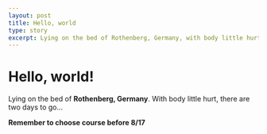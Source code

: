 ```yaml
---
layout: post
title: Hello, world
type: story
excerpt: Lying on the bed of Rothenberg, Germany, with body little hurt... 
---
```


Hello, world!
=============
Lying on the bed of **Rothenberg, Germany**.
With body little hurt,
there are two days to go...

**Remember to choose course before 8/17**
